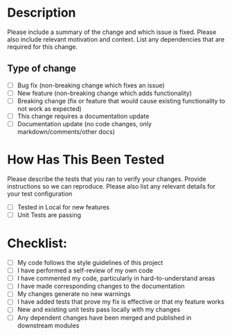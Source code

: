# Description

Please include a summary of the change and which issue is fixed. 
Please also include relevant motivation and context. 
List any dependencies that are required for this change.

## Type of change

- [ ] Bug fix (non-breaking change which fixes an issue)
- [ ] New feature (non-breaking change which adds functionality)
- [ ] Breaking change (fix or feature that would cause existing functionality to not work as expected)
- [ ] This change requires a documentation update
- [ ] Documentation update (no code changes, only markdown/comments/other docs)

# How Has This Been Tested

Please describe the tests that you ran to verify your changes. 
Provide instructions so we can reproduce. 
Please also list any relevant details for your test configuration

- [ ] Tested in Local for new features
- [ ] Unit Tests are passing

# Checklist:

- [ ] My code follows the style guidelines of this project
- [ ] I have performed a self-review of my own code
- [ ] I have commented my code, particularly in hard-to-understand areas
- [ ] I have made corresponding changes to the documentation
- [ ] My changes generate no new warnings
- [ ] I have added tests that prove my fix is effective or that my feature works
- [ ] New and existing unit tests pass locally with my changes
- [ ] Any dependent changes have been merged and published in downstream modules